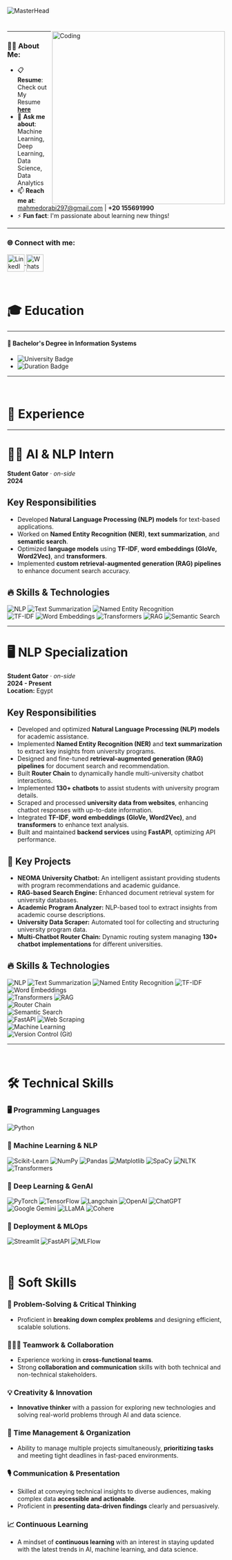 ![MasterHead](https://verifybee.com/wp-content/uploads/2019/11/Header_7cc3c856f5b86ad98f1232bd17cecaf4.gif)
<h1 align="center"></h1>

<img align="right" alt="Coding" width="400" src="https://mir-s3-cdn-cf.behance.net/project_modules/hd/59c4c059594379.5a2805b23d18b.gif" />

---

### 👨‍💻 About Me:
- 📋 **Resume**: Check out My Resume [**here**](https://drive.google.com/file/d/1IYmb-DtNBk43tqnInaYM8GO7FcCmPVNj/view?usp=sharing)  
- 💬 **Ask me about**: Machine Learning, Deep Learning, Data Science, Data Analytics  
- 📫 **Reach me at**: [mahmedorabi297@gmail.com](mailto:mahmedorabi297@gmail.com) | **+20 155691990**  
- ⚡ **Fun fact**: I'm passionate about learning new things!  
---

<h3 align="left">🌐 Connect with me:</h3>
<p align="left">
  <a href="https://www.linkedin.com/in/mohammed-orabi-5219492bb/" target="_blank">
    <img align="center" src="https://raw.githubusercontent.com/rahuldkjain/github-profile-readme-generator/master/src/images/icons/Social/linked-in-alt.svg" alt="LinkedIn - Abdullah Khaled" height="40" width="40" />
  </a>

  <a href="https://wa.me/+201033648845" target="_blank">
    <img align="center" src="https://upload.wikimedia.org/wikipedia/commons/6/6b/WhatsApp.svg" alt="WhatsApp - Abdullah Khaled" height="40" width="40" />
  </a>
</p>

<br>

# 🎓 Education

---

#### 🏫 **Bachelor's Degree in Information Systems**

- ![University Badge](https://img.shields.io/badge/Mansoura_Universit-0055A4?style=flat&logo=university&logoColor=white)
- ![Duration Badge](https://img.shields.io/badge/Duration-October%202022%20–%20July%202026-yellow)

---

<br>

# 💼 Experience

---

# 🧑‍💻 AI & NLP Intern  
**Student Gator** · *on-side*  
**2024**  

## Key Responsibilities  
- Developed **Natural Language Processing (NLP) models** for text-based applications.  
- Worked on **Named Entity Recognition (NER)**, **text summarization**, and **semantic search**.  
- Optimized **language models** using **TF-IDF**, **word embeddings (GloVe, Word2Vec)**, and **transformers**.  
- Implemented **custom retrieval-augmented generation (RAG) pipelines** to enhance document search accuracy.  

## 🔥 Skills & Technologies  
![NLP](https://img.shields.io/badge/NLP-8A2BE2?style=for-the-badge) 
![Text Summarization](https://img.shields.io/badge/Text_Summarization-FF4500?style=for-the-badge) 
![Named Entity Recognition](https://img.shields.io/badge/Named_Entity_Recognition-32CD32?style=for-the-badge)  
![TF-IDF](https://img.shields.io/badge/TF--IDF-1E90FF?style=for-the-badge) 
![Word Embeddings](https://img.shields.io/badge/Word_Embeddings-FFD700?style=for-the-badge)
![Transformers](https://img.shields.io/badge/Transformers-FF6347?style=for-the-badge) 
![RAG](https://img.shields.io/badge/Retrieval--Augmented_Generation-8B008B?style=for-the-badge) 
![Semantic Search](https://img.shields.io/badge/Semantic_Search-1E90FF?style=for-the-badge) 
  


---

# 🖥️ NLP Specialization  
**Student Gator** · *on-side*  
**2024 - Present**  
**Location:** Egypt  

## Key Responsibilities  
- Developed and optimized **Natural Language Processing (NLP) models** for academic assistance.  
- Implemented **Named Entity Recognition (NER)** and **text summarization** to extract key insights from university programs.  
- Designed and fine-tuned **retrieval-augmented generation (RAG) pipelines** for document search and recommendation.  
- Built **Router Chain** to dynamically handle multi-university chatbot interactions.  
- Implemented **130+ chatbots** to assist students with university program details.  
- Scraped and processed **university data from websites**, enhancing chatbot responses with up-to-date information.  
- Integrated **TF-IDF**, **word embeddings (GloVe, Word2Vec)**, and **transformers** to enhance text analysis.  
- Built and maintained **backend services** using **FastAPI**, optimizing API performance.  

## 🔑 Key Projects  
- **NEOMA University Chatbot:** An intelligent assistant providing students with program recommendations and academic guidance.  
- **RAG-based Search Engine:** Enhanced document retrieval system for university databases.  
- **Academic Program Analyzer:** NLP-based tool to extract insights from academic course descriptions.  
- **University Data Scraper:** Automated tool for collecting and structuring university program data.  
- **Multi-Chatbot Router Chain:** Dynamic routing system managing **130+ chatbot implementations** for different universities.  

## 🔥 Skills & Technologies  
![NLP](https://img.shields.io/badge/NLP-8A2BE2?style=for-the-badge)
![Text Summarization](https://img.shields.io/badge/Text_Summarization-FF4500?style=for-the-badge) 
![Named Entity Recognition](https://img.shields.io/badge/Named_Entity_Recognition-32CD32?style=for-the-badge)
![TF-IDF](https://img.shields.io/badge/TF--IDF-1E90FF?style=for-the-badge)  
![Word Embeddings](https://img.shields.io/badge/Word_Embeddings-FFD700?style=for-the-badge)  
![Transformers](https://img.shields.io/badge/Transformers-FF6347?style=for-the-badge)
![RAG](https://img.shields.io/badge/Retrieval--Augmented_Generation-8B008B?style=for-the-badge)  
![Router Chain](https://img.shields.io/badge/Router_Chain-DAA520?style=for-the-badge)  
![Semantic Search](https://img.shields.io/badge/Semantic_Search-1E90FF?style=for-the-badge)  
![FastAPI](https://img.shields.io/badge/FastAPI-009688?style=for-the-badge)
![Web Scraping](https://img.shields.io/badge/Web_Scraping-DC143C?style=for-the-badge)  
![Machine Learning](https://img.shields.io/badge/Machine_Learning-FFD700?style=for-the-badge)  
![Version Control (Git)](https://img.shields.io/badge/Git-F05032?style=for-the-badge&logo=git&logoColor=white)  


---



<br>

# 🛠️ Technical Skills

### 🖥️ Programming Languages
![Python](https://img.shields.io/badge/Python-3776AB?style=flat&logo=python&logoColor=white)

### 🤖 Machine Learning & NLP
![Scikit-Learn](https://img.shields.io/badge/Scikit--Learn-F7931E?style=flat&logo=scikit-learn&logoColor=white)
![NumPy](https://img.shields.io/badge/NumPy-013243?style=flat&logo=numpy&logoColor=white)
![Pandas](https://img.shields.io/badge/Pandas-150458?style=flat&logo=pandas&logoColor=white)
![Matplotlib](https://img.shields.io/badge/Matplotlib-315796?style=flat&logo=matplotlib&logoColor=white)
![SpaCy](https://img.shields.io/badge/SpaCy-000000?style=flat&logo=spacy&logoColor=white)
![NLTK](https://img.shields.io/badge/NLTK-339933?style=flat&logo=nltk&logoColor=white)
![Transformers](https://img.shields.io/badge/Transformers-000000?style=flat&logo=huggingface&logoColor=white)

### 🧠 Deep Learning & GenAI  
![PyTorch](https://img.shields.io/badge/PyTorch-EE4C2C?style=flat&logo=pytorch&logoColor=white)  ![TensorFlow](https://img.shields.io/badge/TensorFlow-FF6F00?style=flat&logo=tensorflow&logoColor=white)  ![Langchain](https://img.shields.io/badge/Langchain-000000?style=flat&logo=langchain&logoColor=white)  ![OpenAI](https://img.shields.io/badge/OpenAI-412991?style=flat&logo=openai&logoColor=white)  ![ChatGPT](https://img.shields.io/badge/ChatGPT-00A67E?style=flat&logo=openai&logoColor=white)  ![Google Gemini](https://img.shields.io/badge/Google_Gemini-4285F4?style=flat&logo=google&logoColor=white)  ![LLaMA](https://img.shields.io/badge/LLaMA-8B008B?style=flat&logo=meta&logoColor=white)  ![Cohere](https://img.shields.io/badge/Cohere-00A3E0?style=flat&logo=cohere&logoColor=white)  
  


### 🚀 Deployment & MLOps
![Streamlit](https://img.shields.io/badge/Streamlit-FF4B4B?style=flat&logo=streamlit&logoColor=white)
![FastAPI](https://img.shields.io/badge/FastAPI-009688?style=flat&logo=fastapi&logoColor=white)
![MLFlow](https://img.shields.io/badge/MLFlow-000000?style=flat&logo=mlflow&logoColor=white)


<br>

# 🌟 Soft Skills

### 🎯 Problem-Solving & Critical Thinking
- Proficient in **breaking down complex problems** and designing efficient, scalable solutions.

### 🧑‍🤝‍🧑 Teamwork & Collaboration
- Experience working in **cross-functional teams**.
- Strong **collaboration and communication** skills with both technical and non-technical stakeholders.

### 💡 Creativity & Innovation
- **Innovative thinker** with a passion for exploring new technologies and solving real-world problems through AI and data science.

### 📅 Time Management & Organization
- Ability to manage multiple projects simultaneously, **prioritizing tasks** and meeting tight deadlines in fast-paced environments.

### 🎙️ Communication & Presentation
- Skilled at conveying technical insights to diverse audiences, making complex data **accessible and actionable**.
- Proficient in **presenting data-driven findings** clearly and persuasively.

### 📈 Continuous Learning
- A mindset of **continuous learning** with an interest in staying updated with the latest trends in AI, machine learning, and data science.
